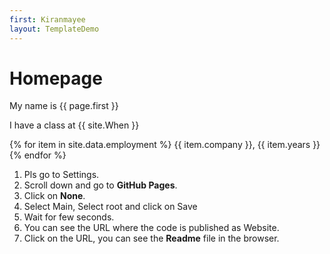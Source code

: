 ```yaml
---
first: Kiranmayee
layout: TemplateDemo 
---
```


# Homepage 

My name is {{ page.first }}

I have a class at {{ site.When }}

{% for item in site.data.employment %}
{{ item.company }}, {{ item.years }}
{% endfor %}

1. Pls go to Settings.
2. Scroll down and go to **GitHub Pages**.
3. Click on **None**.
4. Select Main, Select root and click on Save
5. Wait for few seconds.
6. You can see the URL where the code is published as Website.
7. Click on the URL, you can see the **Readme** file in the browser.
